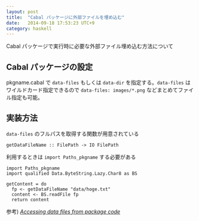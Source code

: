 ```yaml
---
layout: post
title:  "Cabal パッケージに外部ファイルを埋め込む"
date:   2014-09-18 17:53:23 UTC+9
category: haskell
---
```


Cabal パッケージで実行時に必要な外部ファイル埋め込む方法について

## Cabal パッケージの設定

pkgname.cabal で `data-files` もしくは `data-dir` を指定する。`data-files` はワイルドカード指定できるので `data-files: images/*.png` などまとめてファイル指定も可能。

## 実装方法

`data-files` のフルパスを取得する関数が用意されている

~~~
getDataFileName :: FilePath -> IO FilePath
~~~

利用するときは `import Paths_pkgname` する必要がある

~~~
import Paths_pkgname
import qualified Data.ByteString.Lazy.Char8 as BS

getContent = do
  fp <- getDataFileName "data/hoge.txt"
  content <- BS.readFile fp
  return content
~~~

参考) _[Accessing data files from package code](http://www.haskell.org/cabal/users-guide/developing-packages.html#accessing-data-files-from-package-code)_

